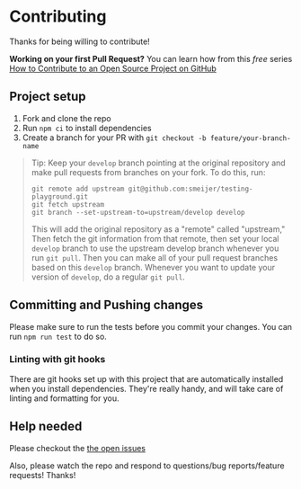 # Contributing

Thanks for being willing to contribute!

**Working on your first Pull Request?** You can learn how from this _free_
series [How to Contribute to an Open Source Project on GitHub][egghead]

## Project setup

1.  Fork and clone the repo
2.  Run `npm ci` to install dependencies
3.  Create a branch for your PR with `git checkout -b feature/your-branch-name`

> Tip: Keep your `develop` branch pointing at the original repository and make
> pull requests from branches on your fork. To do this, run:
>
> ```
> git remote add upstream git@github.com:smeijer/testing-playground.git
> git fetch upstream
> git branch --set-upstream-to=upstream/develop develop
> ```
>
> This will add the original repository as a "remote" called "upstream," Then
> fetch the git information from that remote, then set your local `develop`
> branch to use the upstream develop branch whenever you run `git pull`. Then you
> can make all of your pull request branches based on this `develop` branch.
> Whenever you want to update your version of `develop`, do a regular `git pull`.

## Committing and Pushing changes

Please make sure to run the tests before you commit your changes. You can run
`npm run test` to do so.

### Linting with git hooks

There are git hooks set up with this project that are automatically installed
when you install dependencies. They're really handy, and will take care of linting
and formatting for you.

## Help needed

Please checkout the [the open issues][issues]

Also, please watch the repo and respond to questions/bug reports/feature
requests! Thanks!

[egghead]: https://egghead.io/series/how-to-contribute-to-an-open-source-project-on-github
[issues]: https://github.com/smeijer/testing-playground/issues
